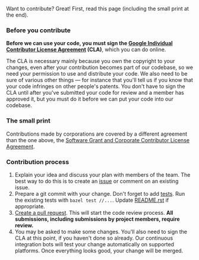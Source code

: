 Want to contribute? Great! First, read this page (including the small print at
the end).

### Before you contribute
**Before we can use your code, you must sign the
[Google Individual Contributor License Agreement](https://developers.google.com/open-source/cla/individual?csw=1)
(CLA)**, which you can do online.

The CLA is necessary mainly because you own the copyright to your changes,
even after your contribution becomes part of our codebase, so we need your
permission to use and distribute your code. We also need to be sure of
various other things — for instance that you'll tell us if you know that
your code infringes on other people's patents. You don't have to sign
the CLA until after you've submitted your code for review and a member has
approved it, but you must do it before we can put your code into our codebase.

### The small print
Contributions made by corporations are covered by a different agreement than
the one above, the
[Software Grant and Corporate Contributor License Agreement](https://cla.developers.google.com/about/google-corporate).

### Contribution process

1. Explain your idea and discuss your plan with members of the team. The best
   way to do this is to create
   an [issue](https://github.com/bazelbuild/bazel-gazelle/issues) or comment on an
   existing issue.
1. Prepare a git commit with your change. Don't forget to
   add [tests](https://github.com/bazelbuild/bazel-gazelle/tree/master/tests). 
   Run the existing tests with `bazel test //...`. Update
   [README.rst](https://github.com/bazelbuild/bazel-gazelle/blob/master/README.rst)
   if appropriate. 
1. [Create a pull request](https://help.github.com/articles/creating-a-pull-request/).
   This will start the code review process. **All submissions, including
   submissions by project members, require review.**
1. You may be asked to make some changes. You'll also need to sign the CLA at
   this point, if you haven't done so already. Our continuous integration bots
   will test your change automatically on supported platforms. Once everything
   looks good, your change will be merged.
